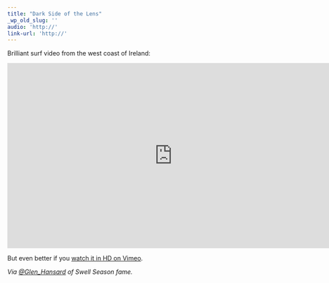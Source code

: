 ```yaml
---
title: "Dark Side of the Lens"
_wp_old_slug: ''
audio: 'http://'
link-url: 'http://'
---
```

<p>Brilliant surf video from the west coast of Ireland:</p>
<p><iframe src="http://player.vimeo.com/video/14074949" width="750" height="422" frameborder="0"></iframe></p>
<p>But even better if you <a href="http://vimeo.com/14074949">watch it in HD on Vimeo</a>.</p>
<p><em>Via <a href="http://twitter.com/Glen_Hansard/statuses/13377571592863744">@Glen_Hansard</a> of Swell Season fame.</em></p>
